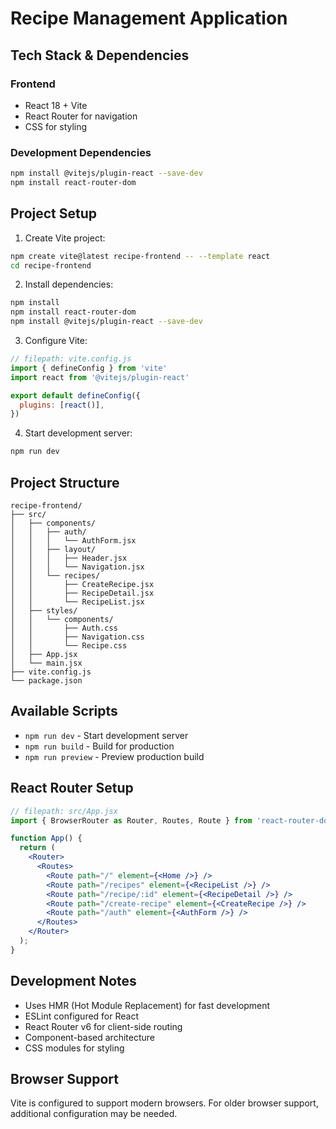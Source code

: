 # Recipe Management Application

## Tech Stack & Dependencies

### Frontend
- React 18 + Vite
- React Router for navigation
- CSS for styling

### Development Dependencies
```bash
npm install @vitejs/plugin-react --save-dev
npm install react-router-dom
```

## Project Setup

1. Create Vite project:
```bash
npm create vite@latest recipe-frontend -- --template react
cd recipe-frontend
```

2. Install dependencies:
```bash
npm install
npm install react-router-dom
npm install @vitejs/plugin-react --save-dev
```

3. Configure Vite:
```javascript
// filepath: vite.config.js
import { defineConfig } from 'vite'
import react from '@vitejs/plugin-react'

export default defineConfig({
  plugins: [react()],
})
```

4. Start development server:
```bash
npm run dev
```

## Project Structure
```
recipe-frontend/
├── src/
│   ├── components/
│   │   ├── auth/
│   │   │   └── AuthForm.jsx
│   │   ├── layout/
│   │   │   ├── Header.jsx
│   │   │   └── Navigation.jsx
│   │   └── recipes/
│   │       ├── CreateRecipe.jsx
│   │       ├── RecipeDetail.jsx
│   │       └── RecipeList.jsx
│   ├── styles/
│   │   └── components/
│   │       ├── Auth.css
│   │       ├── Navigation.css
│   │       └── Recipe.css
│   ├── App.jsx
│   └── main.jsx
├── vite.config.js
└── package.json
```

## Available Scripts

- `npm run dev` - Start development server
- `npm run build` - Build for production
- `npm run preview` - Preview production build

## React Router Setup

```jsx
// filepath: src/App.jsx
import { BrowserRouter as Router, Routes, Route } from 'react-router-dom';

function App() {
  return (
    <Router>
      <Routes>
        <Route path="/" element={<Home />} />
        <Route path="/recipes" element={<RecipeList />} />
        <Route path="/recipe/:id" element={<RecipeDetail />} />
        <Route path="/create-recipe" element={<CreateRecipe />} />
        <Route path="/auth" element={<AuthForm />} />
      </Routes>
    </Router>
  );
}
```

## Development Notes

- Uses HMR (Hot Module Replacement) for fast development
- ESLint configured for React
- React Router v6 for client-side routing
- Component-based architecture
- CSS modules for styling

## Browser Support

Vite is configured to support modern browsers. For older browser support, additional configuration may be needed.

